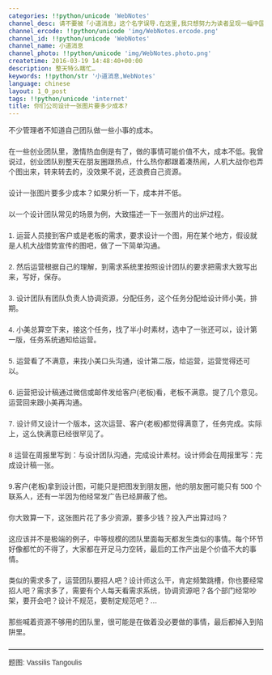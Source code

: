 ```yaml
---
categories: !!python/unicode 'WebNotes'
channel_desc: 请不要被「小道消息」这个名字误导.在这里,我只想努力为读者呈现一幅中国互联网的清明上河图.
channel_ercode: !!python/unicode 'img/WebNotes.ercode.png'
channel_id: !!python/unicode 'WebNotes'
channel_name: 小道消息
channel_photo: !!python/unicode 'img/WebNotes.photo.png'
createtime: 2016-03-19 14:48:40+00:00
description: 整天特么瞎忙…
keywords: !!python/str '小道消息,WebNotes'
language: chinese
layout: 1_0_post
tags: !!python/unicode 'internet'
title: 你们公司设计一张图片要多少成本?
---
```

<div class="rich_media_content" id="js_content">
<p style="font-family: Avenir, sans-serif; border: 0px; margin-top: 2px; margin-bottom: 22px; outline: 0px; color: rgb(51, 51, 51); white-space: normal;">
         不少管理者不知道自己团队做一些小事的成本。
        </p>
<p style="font-family: Avenir, sans-serif; border: 0px; margin-top: 2px; margin-bottom: 22px; outline: 0px; color: rgb(51, 51, 51); white-space: normal;">
         在一些创业团队里，激情热血倒是有了，做的事情可能价值不大，成本不低。我曾说过，创业团队别整天在朋友圈跟热点，什么热你都跟着凑热闹，人机大战你也弄个图出来，转来转去的，没效果不说，还浪费自己资源。
        </p>
<p style="font-family: Avenir, sans-serif; border: 0px; margin-top: 2px; margin-bottom: 22px; outline: 0px; color: rgb(51, 51, 51); white-space: normal;">
         设计一张图片要多少成本？如果分析一下，成本并不低。
        </p>
<p style="font-family: Avenir, sans-serif; border: 0px; margin-top: 2px; margin-bottom: 22px; outline: 0px; color: rgb(51, 51, 51); white-space: normal;">
         以一个设计团队常见的场景为例，大致描述一下一张图片的出炉过程。
        </p>
<p style="font-family: Avenir, sans-serif; border: 0px; margin-top: 2px; margin-bottom: 22px; outline: 0px; color: rgb(51, 51, 51); white-space: normal;">
         1. 运营人员接到客户或是老板的需求，要求设计一个图，用在某个地方，假设就是人机大战借势宣传的图吧，做了一下简单沟通。
        </p>
<p style="font-family: Avenir, sans-serif; border: 0px; margin-top: 2px; margin-bottom: 22px; outline: 0px; color: rgb(51, 51, 51); white-space: normal;">
         2. 然后运营根据自己的理解，到需求系统里按照设计团队的要求把需求大致写出来，写好，保存。
        </p>
<p style="font-family: Avenir, sans-serif; border: 0px; margin-top: 2px; margin-bottom: 22px; outline: 0px; color: rgb(51, 51, 51); white-space: normal;">
         3. 设计团队有团队负责人协调资源，分配任务，这个任务分配给设计师小美，排期。
        </p>
<p style="font-family: Avenir, sans-serif; border: 0px; margin-top: 2px; margin-bottom: 22px; outline: 0px; color: rgb(51, 51, 51); white-space: normal;">
         4. 小美总算空下来，接这个任务，找了半小时素材，选中了一张还可以，设计第一版，任务系统通知给运营。
        </p>
<p style="font-family: Avenir, sans-serif; border: 0px; margin-top: 2px; margin-bottom: 22px; outline: 0px; color: rgb(51, 51, 51); white-space: normal;">
         5. 运营看了不满意，来找小美口头沟通，设计第二版，给运营，运营觉得还可以。
        </p>
<p style="font-family: Avenir, sans-serif; border: 0px; margin-top: 2px; margin-bottom: 22px; outline: 0px; color: rgb(51, 51, 51); white-space: normal;">
         6. 运营把设计稿通过微信或邮件发给客户(老板)看，老板不满意。提了几个意见。运营回来跟小美再沟通。
        </p>
<p style="font-family: Avenir, sans-serif; border: 0px; margin-top: 2px; margin-bottom: 22px; outline: 0px; color: rgb(51, 51, 51); white-space: normal;">
         7. 设计师又设计一个版本，这次运营、客户(老板)都觉得满意了，任务完成。实际上，这么快满意已经很罕见了。
        </p>
<p style="font-family: Avenir, sans-serif; border: 0px; margin-top: 2px; margin-bottom: 22px; outline: 0px; color: rgb(51, 51, 51); white-space: normal;">
         8 运营在周报里写到：与设计团队沟通，完成设计素材。设计师会在周报里写：完成设计稿一张。
        </p>
<p style="font-family: Avenir, sans-serif; border: 0px; margin-top: 2px; margin-bottom: 22px; outline: 0px; color: rgb(51, 51, 51); white-space: normal;">
         9.客户(老板)拿到设计图，可能只是把图发到朋友圈，他的朋友圈可能只有 500 个联系人，还有一半因为他经常发广告已经屏蔽了他。
        </p>
<p style="font-family: Avenir, sans-serif; border: 0px; margin-top: 2px; margin-bottom: 22px; outline: 0px; color: rgb(51, 51, 51); white-space: normal;">
         你大致算一下，这张图片花了多少资源，要多少钱？投入产出算过吗？
        </p>
<p style="font-family: Avenir, sans-serif; border: 0px; margin-top: 2px; margin-bottom: 22px; outline: 0px; color: rgb(51, 51, 51); white-space: normal;">
         这应该并不是极端的例子，中等规模的团队里面每天都发生类似的事情。每个环节好像都忙的不得了，大家都在开足马力空转，最后的工作产出是个价值不大的事情。
        </p>
<p style="font-family: Avenir, sans-serif; border: 0px; margin-top: 2px; margin-bottom: 22px; outline: 0px; color: rgb(51, 51, 51); white-space: normal;">
         类似的需求多了，运营团队要招人吧？设计师这么干，肯定频繁跳槽，你也要经常招人吧？需求多了，需要有个人每天看需求系统，协调资源吧？各个部门经常吵架，要开会吧？设计不规范，要制定规范吧？…
        </p>
<p style="font-family: Avenir, sans-serif; border: 0px; margin-top: 2px; margin-bottom: 22px; outline: 0px; color: rgb(51, 51, 51); white-space: normal;">
         那些喊着资源不够用的团队里，很可能是在做着没必要做的事情，最后都掉入到陷阱里。
        </p>
<hr style="font-family: Avenir, sans-serif; border-right-width: 0px; border-bottom-width: 0px; border-left-width: 0px; border-top-style: solid; border-top-color: rgb(234, 234, 234); height: 1px; margin-top: 1em; margin-bottom: 1em; color: rgb(51, 51, 51); white-space: normal;"/>
<p style="font-family: Avenir, sans-serif; border: 0px; margin-top: 2px; margin-bottom: 22px; outline: 0px; color: rgb(51, 51, 51); white-space: normal;">
         题图: Vassilis Tangoulis
        </p>
<p>
<br/>
</p>
</div>